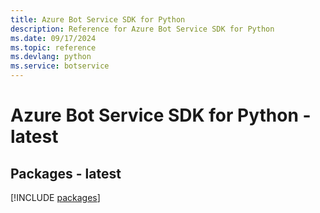 ```yaml
---
title: Azure Bot Service SDK for Python
description: Reference for Azure Bot Service SDK for Python
ms.date: 09/17/2024
ms.topic: reference
ms.devlang: python
ms.service: botservice
---
```

# Azure Bot Service SDK for Python - latest
## Packages - latest
[!INCLUDE [packages](bot-service-index.md)]